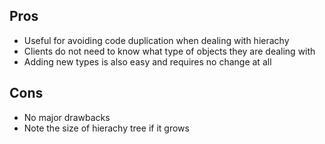 ## Pros
- Useful for avoiding code duplication when dealing with hierachy
- Clients do not need to know what type of objects they are dealing with
- Adding new types is also easy and requires no change at all


## Cons
- No major drawbacks
- Note the size of hierachy tree if it grows